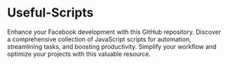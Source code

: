 # Useful-Scripts
Enhance your Facebook development with this GitHub repository. Discover a comprehensive collection of JavaScript scripts for automation, streamlining tasks, and boosting productivity. Simplify your workflow and optimize your projects with this valuable resource.
